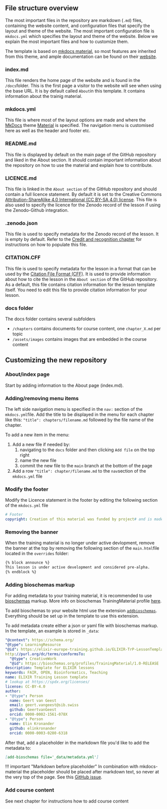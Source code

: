 
## File structure overview

The most important files in the repository are markdown (`.md`) files, containing the website content, and configuration files that specify the layout and theme of the website. The most important configuration file is `mkdocs.yml` which specifies the layout and theme of the website. Below we explain the most important files and how to customize them.

The template is based on [mkdocs material](https://squidfunk.github.io/mkdocs-material/), so most features are inherited from this theme, and ample documentation can be found on their [website](https://squidfunk.github.io/mkdocs-material/).

### index.md

This file renders the home page of the website and is found in the `/docs`folder. This is the first page a visitor to the website will see when using the base URL. It is by default called `About`in this template. It contains information about the trainig material.

### mkdocs.yml

This file is where most of the layout options are made and where the [MkDocs](https://www.mkdocs.org/) theme [Material](https://squidfunk.github.io/mkdocs-material/) is specified. The navigation menu is customised here as well as the header and footer etc. 

### README.md

This file is displayed by default on the main page of the GitHub repository and liked in the About section. It should contain important information about the repository on how to use the material and explain how to contribute. 

### LICENCE.md
This file is linked in the `About section` of the GitHub repository and should contain a full licence statement. By default it is set to the Creative Commons [Attribution-ShareAlike 4.0 International (CC BY-SA 4.0) license](https://creativecommons.org/licenses/by-sa/4.0/legalcode). This file is also used to specify the licence for the Zenodo record of the lesson if using the Zenodo-Github integration.

### .zenodo.json
This file is used to specify metadata for the Zenodo record of the lesson. It is empty by default. Refer to the [Credit and recognition chapter](../chapters/chapter_04.md#prepare-a-zenodojson-file) for instructions on how to populate this file. 

### CITATION.CFF
This file is used to specify metadata for the lesson in a format that can be used by the [Citation File Format (CFF)](https://citation-file-format.github.io/). It is used to provide information about how to cite the lesson in the `About section` of the GitHub repository. As a default, this file contains citation information for the lesson template itself. You need to edit this file to provide citation information for your lesson.


### docs folder

The docs folder contains several subfolders

- `/chapters` contains documents for course content, one `chapter_X.md` per topic
- `/assets/images` contains images that are embedded in the course content


## Customizing the new repository

### About/index page

Start by adding information to the About page (index.md).

### Adding/removing menu items

The left side navigation menu is specified in the `nav:` section of the `mkdocs.yml`file.  Add the title to be displayed in the menu for each chapter like this: `"title": chapters/filename.md` followed by the file name of the chapter. 

To add a new item in the menu:

1. Add a new file if needed by:
    1. navigating to the `docs` folder and then clicking `Add file` on the top right
    2. name the new file
    3. commit the new file to the `main` branch at the bottom of the page
2. Add a row `"title": chapter/filename.md` to the `nav`section of the `mkdocs.yml` file


### Modify the footer

Modify the Licence statement in the footer by editing the following section of the `mkdocs.yml` file

``` yml
# Footer
copyright: Creation of this material was funded by project# and is made availiable under a CC-BY 4.0 licence
```

### Removing the banner

When the training material is no longer under active devlopment, remove the banner at the top by removing the following section of the `main.html`file located in the `overrides` folder:

```html
{% block announce %}
This lesson is under active development and considered pre-alpha.
{% endblock %}
```

### Adding bioschemas markup

For adding metadata to your training material, it is recommended to use [bioschemas](https://bioschemas.org/) markup. More info on bioschemas TrainingMaterial profile [here](https://bioschemas.org/profiles/TrainingMaterial). 

To add bioschemas to your website html use the extension [`addbioschemas`](https://pypi.org/project/addbioschemas/). Everything should be set up in the template to use this extension.

To add metadata create either a json or yaml file with bioschemas markup. In the template, an example is stored in `_data`:

```yaml title='_data/metadata.yml'
"@context": https://schema.org/
"@type": LearningResource
"@id": https://elixir-europe-training.github.io/ELIXIR-TrP-LessonTemplate-MkDocs/
http://purl.org/dc/terms/conformsTo:
  "@type": CreativeWork
  "@id": https://bioschemas.org/profiles/TrainingMaterial/1.0-RELEASE
description: Template for ELIXIR lessons
keywords: FAIR, OPEN, Bioinformatics, Teaching
name: ELIXIR Training Lesson template
# lookup at https://spdx.org/licenses/
license: CC-BY-4.0
author:
- "@type": Person
  name: Geert van Geest
  email: geert.vangeest@sib.swiss
  github: GeertvanGeest
  orcid: 0000-0002-1561-078X
- "@type": Person
  name: Elin Kronander
  github: elinkronander
  orcid: 0000-0003-0280-6318
```

After that, add a placeholder in the markdown file you'd like to add the metadata to:

```markdown 
[add-bioschemas file='_data/metadata.yml']
```

!!! important "Markdown before placeholder"
    In combination with mkdocs-material the placeholder should be placed after markdown text, so never at the very top of the page. See this [GitHub issue](https://github.com/GeertvanGeest/addbioschemas/issues/5). 

<!-- This wi ll result in a formatted json-LD script tag in the html body.  -->

### Add course content

See next chapter for instructions how to add course content 
